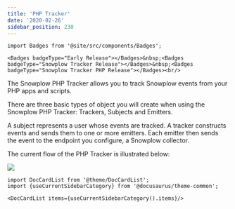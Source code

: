```yaml
---
title: 'PHP Tracker'
date: '2020-02-26'
sidebar_position: 230
---
```


```mdx-code-block
import Badges from '@site/src/components/Badges';

<Badges badgeType="Early Release"></Badges>&nbsp;<Badges badgeType="Snowplow Tracker Release"></Badges>&nbsp;<Badges badgeType="Snowplow Tracker PHP Release"></Badges><br/>
```

The Snowplow PHP Tracker allows you to track Snowplow events from your PHP apps and scripts.

There are three basic types of object you will create when using the Snowplow PHP Tracker: Trackers, Subjects and Emitters.

A subject represents a user whose events are tracked. A tracker constructs events and sends them to one or more emitters. Each emitter then sends the event to the endpoint you configure, a Snowplow collector.

The current flow of the PHP Tracker is illustrated below:

![](images/php-tracker-flow.png)

```mdx-code-block
import DocCardList from '@theme/DocCardList';
import {useCurrentSidebarCategory} from '@docusaurus/theme-common';

<DocCardList items={useCurrentSidebarCategory().items}/>
```
